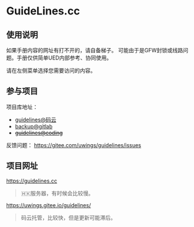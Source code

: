 # GuideLines.cc

## 使用说明  

如果手册内容的网址有打不开的，请自备梯子。 可能由于是GFW封锁或线路问题。手册仅供简单UED内部参考、协同使用。

请在左侧菜单选择您需要访问的内容。

## 参与项目

项目库地址：

* [guidelines@码云](https://gitee.com/uwings/guidelines)
* [backup@gitlab](http://git.baotian.me:8000/jovi/guidelines)
* ~~[guidelines@coding](https://coding.net/u/uwings/p/guidelines)~~

反馈问题： <https://gitee.com/uwings/guidelines/issues>

## 项目网址

<https://guidelines.cc>
> 🇭🇰服务器，有时候会比较慢。

<https://uwings.gitee.io/guidelines/>
> 码云托管，比较快，但是更新可能滞后。
